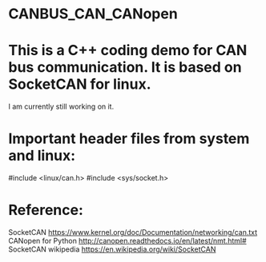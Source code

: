 # CANBUS_CAN_CANopen

# This is a C++ coding demo for CAN bus communication. It is based on SocketCAN for linux.
I am currently still working on it.



# Important header files from system and linux:

#include <linux/can.h>
#include <sys/socket.h>

# Reference:

SocketCAN https://www.kernel.org/doc/Documentation/networking/can.txt
CANopen for Python http://canopen.readthedocs.io/en/latest/nmt.html# 
SocketCAN wikipedia https://en.wikipedia.org/wiki/SocketCAN
